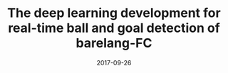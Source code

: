 ---
title: "The deep learning development for real-time ball and goal detection of barelang-FC"
date: 2017-09-26
location: "Surabaya, Indonesia"
description: "Studies of object detection have recently attracted increased interest. One of the applications of object detection is robotics. This paper present the real-time object detection integrated to humanoid robot soccer."
link: https://ieeexplore.ieee.org/document/8240393
---
